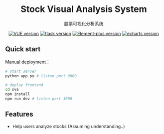 <h1 align="center">
Stock Visual Analysis System
</h1>

<div align="center">

  股票可视化分析系统

  [![VUE version](https://img.shields.io/badge/vue-3.0-green)](https://v3.cn.vuejs.org/)
  [![flask version](https://img.shields.io/badge/flask-2.0.1-blue)](https://flask.palletsprojects.com/en/2.0.x/)
  [![Element-plus version](https://img.shields.io/badge/element--plus-1.0.2-blue)](https://element-plus.org/#/zh-CN/component/tabs)
  [![echarts version](https://img.shields.io/badge/echarts-4.9.0-blue)](https://echarts.apache.org/zh/index.html)

</div>

## Quick start

Manual deployment：
```bash
# start server
python app.py # listen port 8000

# deploy frontend
cd sva
npm install 
npm run dev # listen port 3000
```
## Features

* Help users analyze stocks (Assuming understanding..)

